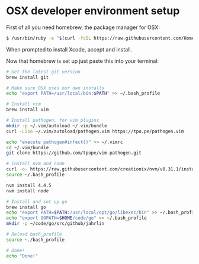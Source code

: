 # OSX developer environment setup

First of all you need homebrew, the package manager for OSX:

```bash
$ /usr/bin/ruby -e "$(curl -fsSL https://raw.githubusercontent.com/Homebrew/install/master/install)"
```

When prompted to install Xcode, accept and install.

Now that homebrew is set up just paste this into your terminal:

```bash
# Get the latest git version
brew install git

# Make sure OSX uses our own installs
echo "export PATH=/usr/local/bin:$PATH" >> ~/.bash_profile

# Install vim
brew install vim

# Install pathogen, for vim plugins
mkdir -p ~/.vim/autoload ~/.vim/bundle
curl -LSso ~/.vim/autoload/pathogen.vim https://tpo.pe/pathogen.vim

echo "execute pathogen#infect()" >> ~/.vimrc
cd ~/.vim/bundle
git clone https://github.com/tpope/vim-pathogen.git

# Install nvm and node
curl -o- https://raw.githubusercontent.com/creationix/nvm/v0.31.1/install.sh | bash
source ~/.bash_profile

nvm install 4.4.5
nvm install node

# Install and set up go
brew install go
echo "export PATH=$PATH:/usr/local/opt/go/libexec/bin" >> ~/.bash_profile
echo "export GOPATH=$HOME/code/go" >> ~/.bash_profile
mkdir -p ~/code/go/src/github/jahrlin

# Reload bash_profile
source ~./bash_profile

# Done!
echo "Done!"
```
